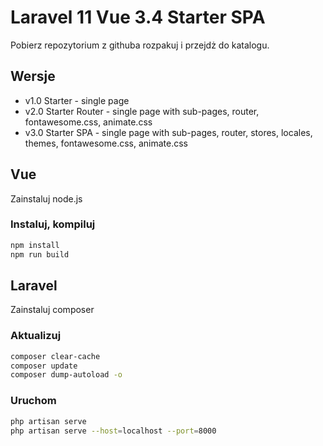 # Laravel 11 Vue 3.4 Starter SPA

Pobierz repozytorium z githuba rozpakuj i przejdż do katalogu.

## Wersje

- v1.0 Starter - single page
- v2.0 Starter Router - single page with sub-pages, router, fontawesome.css, animate.css
- v3.0 Starter SPA - single page with sub-pages, router, stores, locales, themes, fontawesome.css, animate.css

## Vue

Zainstaluj node.js

### Instaluj, kompiluj

```sh
npm install
npm run build
```

## Laravel

Zainstaluj composer

### Aktualizuj

```sh
composer clear-cache
composer update
composer dump-autoload -o
```

### Uruchom

```sh
php artisan serve
php artisan serve --host=localhost --port=8000
```

